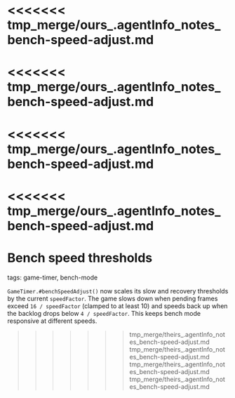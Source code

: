 <<<<<<< tmp_merge/ours_.agentInfo_notes_bench-speed-adjust.md
=======
<<<<<<< tmp_merge/ours_.agentInfo_notes_bench-speed-adjust.md
=======
<<<<<<< tmp_merge/ours_.agentInfo_notes_bench-speed-adjust.md
=======
<<<<<<< tmp_merge/ours_.agentInfo_notes_bench-speed-adjust.md
=======
# Bench speed thresholds

tags: game-timer, bench-mode

`GameTimer.#benchSpeedAdjust()` now scales its slow and recovery thresholds by the current `speedFactor`. The game slows down when pending frames exceed `16 / speedFactor` (clamped to at least 10) and speeds back up when the backlog drops below `4 / speedFactor`. This keeps bench mode responsive at different speeds.
>>>>>>> tmp_merge/theirs_.agentInfo_notes_bench-speed-adjust.md
>>>>>>> tmp_merge/theirs_.agentInfo_notes_bench-speed-adjust.md
>>>>>>> tmp_merge/theirs_.agentInfo_notes_bench-speed-adjust.md
>>>>>>> tmp_merge/theirs_.agentInfo_notes_bench-speed-adjust.md
